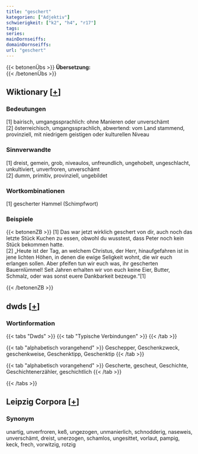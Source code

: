 ```yaml
---
title: "geschert"
kategorien: ["Adjektiv"]
schwierigkeit: ["k2", "h4", "r17"]
tags:
series:
mainDornseiffs:
domainDornseiffs:
url: "geschert"
---
```


{{< betonenÜbs >}}
**Übersetzung:**  
{{< /betonenÜbs >}}

## Wiktionary [[+](https://de.wiktionary.org/wiki/geschert)]

### Bedeutungen
[1] bairisch, umgangssprachlich: ohne Manieren oder unverschämt  
[2] österreichisch, umgangssprachlich, abwertend: vom Land stammend, provinziell, mit niedrigem geistigen oder kulturellen Niveau  

### Sinnverwandte
[1] dreist, gemein, grob, niveaulos, unfreundlich, ungehobelt, ungeschlacht, unkultiviert, unverfroren, unverschämt  
[2] dumm, primitiv, provinziell, ungebildet  

### Wortkombinationen
[1] gescherter Hammel (Schimpfwort)  

### Beispiele
{{< betonenZB >}}
[1] Das war jetzt wirklich geschert von dir, auch noch das letzte Stück Kuchen zu essen, obwohl du wusstest, dass Peter noch kein Stück bekommen hatte.  
[2] „Heute ist der Tag, an welchem Christus, der Herr, hinaufgefahren ist in jene lichten Höhen, in denen die ewige Seligkeit wohnt, die wir euch erlangen sollen. Aber pfeifen tun wir euch was, ihr gescherten Bauernlümmel! Seit Jahren erhalten wir von euch keine Eier, Butter, Schmalz, oder was sonst euere Dankbarkeit bezeuge.“[1]  

{{< /betonenZB >}}


## dwds [[+](https://www.dwds.de/wb/geschert)]

### Wortinformation
{{< tabs "Dwds" >}}
{{< tab "Typische Verbindungen" >}}
{{< /tab >}}

{{< tab "alphabetisch vorangehend" >}}
Geschepper, Geschenkzweck, geschenkweise, Geschenktipp, Geschenktip
{{< /tab >}}

{{< tab "alphabetisch vorangehend" >}}
Gescherte, gescheut, Geschichte, Geschichtenerzähler, geschichtlich
{{< /tab >}}

{{< /tabs >}}

## Leipzig Corpora [[+](https://corpora.uni-leipzig.de/en/res?word=geschert&corpusId=deu_newscrawl-public_2018)]


### Synonym
unartig, unverfroren, keß, ungezogen, unmanierlich, schnodderig, naseweis, unverschämt, dreist, unerzogen, schamlos, ungesittet, vorlaut, pampig, keck, frech, vorwitzig, rotzig

